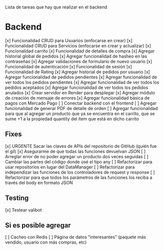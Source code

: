 Lista de tareas que hay que realizar en el backend

# Backend

[x] Funcionalidad CRUD para Usuarios (enfocarse en crear)
[x] Funcionalidad CRUD para Servicios (enfocarse en crear y actualizar)
[x] Funcionalidad carrito
[x] Funcionalidad de detalles de compra
[x] Agregar historial global de pedidos
[x] Agregar funcionalidad de hasheo en las contraseñas 
[x] Agregar validaciones de formulario de nuevo usuario
[x] Funcionalidad de autenticación
[x] Funcionalidad de sesión 
[x] Funcionalidad de Rating
[x] Agregar historial de pedidos por usuario
[x] Agregar funcionalidad de pedidos pendientes
[x] Agregar funcionalidad de ver todos los pedidos pendientes 
[x] Agregar funcionalidad de ver todos los pedidos aceptados
[x] Agregar funcionalidad de ver todos los pedidos anulados
[x] Crear servidor en Render para desplegar
[x] Agregar módulo de creación de mensaje de errores
[x] Agregar funcionalidad básica de pagos con Mercado Pago 
[ ] Conectar backend con el frontend
[ ] Agregar funcionalidad de generar PDF de detalle de orden
[ ] Agregar funcionalidad para que al agregar un producto que ya se encuentra en el carrito, que se sume +1 a la propiedad quantity del item que está en dicho carrito

## Fixes

[x] URGENTE Sacar las claves de APIs del repositorio de GitHub (quién fue el gil)
[x] Asegurarme de que todas las funciones devuelvan JSON
[ ] Arreglar error de no poder agregar un producto dos veces seguidas
[ ] Cambiar las partes del código donde usé el tipo any
[ ] Refactorizar para usar repositorios en lugar del DataManager
[ ] Refactorizar para independizar las funciones de los controladores de request y response
[ ] Refactorizar para que todos los parámetros de las funciones los reciba a través del body en formato JSON

## Testing

[x] Testear valibot

## Si es posible agregar
[ ] Cacheo con Redis
[ ] Página de datos "interesantes" (paquete más vendido, usuario con más compras, etc)
